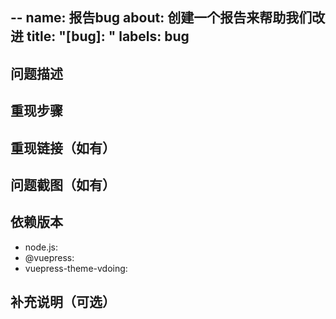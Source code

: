 --
name: 报告bug
about: 创建一个报告来帮助我们改进
title: "[bug]: "
labels: bug
---

<!--请按照模板填写，否则此issue将可能被关闭-->

## 问题描述
<!--xxxx-->

## 重现步骤
<!--
1. [xxx]
2. [xxx]
3. [xxx]
-->

## 重现链接（如有）
<!--https://xxx.com-->

## 问题截图（如有）
<!--![](xxx.jpg)-->

## 依赖版本
- node.js: <!--v1x.x.x-->
- @vuepress: <!--v1.x.x-->
- vuepress-theme-vdoing: <!--v1.x.x-->

## 补充说明（可选）
<!--xxxx-->
